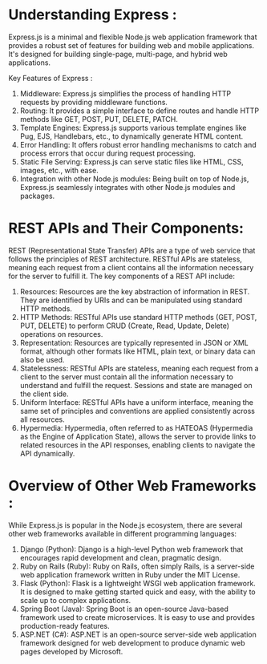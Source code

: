 # Understanding Express :

Express.js is a minimal and flexible Node.js web application framework that provides a robust set of features for building web and mobile applications. It's designed for building single-page, multi-page, and hybrid web applications.

Key Features of Express :

1. Middleware: Express.js simplifies the process of handling HTTP requests by providing middleware functions.
2. Routing: It provides a simple interface to define routes and handle HTTP methods like GET, POST, PUT, DELETE, PATCH.
3. Template Engines: Express.js supports various template engines like Pug, EJS, Handlebars, etc., to dynamically generate HTML content.
4. Error Handling: It offers robust error handling mechanisms to catch and process errors that occur during request processing.
5. Static File Serving: Express.js can serve static files like HTML, CSS, images, etc., with ease.
6. Integration with other Node.js modules: Being built on top of Node.js, Express.js seamlessly integrates with other Node.js modules and packages.

# REST APIs and Their Components:

REST (Representational State Transfer) APIs are a type of web service that follows the principles of REST architecture. RESTful APIs are stateless, meaning each request from a client contains all the information necessary for the server to fulfill it. The key components of a REST API include:

1. Resources: Resources are the key abstraction of information in REST. They are identified by URIs and can be manipulated using standard HTTP methods.
2. HTTP Methods: RESTful APIs use standard HTTP methods (GET, POST, PUT, DELETE) to perform CRUD (Create, Read, Update, Delete) operations on resources.
3. Representation: Resources are typically represented in JSON or XML format, although other formats like HTML, plain text, or binary data can also be used.
4. Statelessness: RESTful APIs are stateless, meaning each request from a client to the server must contain all the information necessary to understand and fulfill the request. Sessions and state are managed on the client side.
5. Uniform Interface: RESTful APIs have a uniform interface, meaning the same set of principles and conventions are applied consistently across all resources.
6. Hypermedia: Hypermedia, often referred to as HATEOAS (Hypermedia as the Engine of Application State), allows the server to provide links to related resources in the API responses, enabling clients to navigate the API dynamically.

# Overview of Other Web Frameworks :

While Express.js is popular in the Node.js ecosystem, there are several other web frameworks available in different programming languages:

1. Django (Python): Django is a high-level Python web framework that encourages rapid development and clean, pragmatic design.
2. Ruby on Rails (Ruby): Ruby on Rails, often simply Rails, is a server-side web application framework written in Ruby under the MIT License.
3. Flask (Python): Flask is a lightweight WSGI web application framework. It is designed to make getting started quick and easy, with the ability to scale up to complex applications.
4. Spring Boot (Java): Spring Boot is an open-source Java-based framework used to create microservices. It is easy to use and provides production-ready features.
5. ASP.NET (C#): ASP.NET is an open-source server-side web application framework designed for web development to produce dynamic web pages developed by Microsoft.
